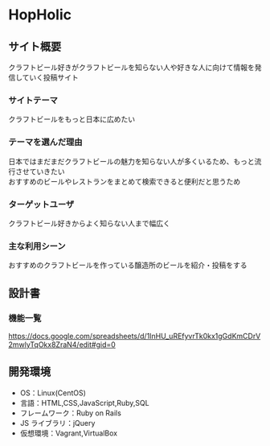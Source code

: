 # HopHolic

## サイト概要

クラフトビール好きがクラフトビールを知らない人や好きな人に向けて情報を発信していく投稿サイト

### サイトテーマ

クラフトビールをもっと日本に広めたい

### テーマを選んだ理由

日本ではまだまだクラフトビールの魅力を知らない人が多くいるため、もっと流行させていきたい   
おすすめのビールやレストランをまとめて検索できると便利だと思うため

### ターゲットユーザ

クラフトビール好きからよく知らない人まで幅広く

### 主な利用シーン

おすすめのクラフトビールを作っている醸造所のビールを紹介・投稿をする

## 設計書

### 機能一覧

https://docs.google.com/spreadsheets/d/1InHU_uREfyvrTk0kx1gGdKmCDrV2mwlyTqOkx8ZraN4/edit#gid=0

## 開発環境

- OS：Linux(CentOS)
- 言語：HTML,CSS,JavaScript,Ruby,SQL
- フレームワーク：Ruby on Rails
- JS ライブラリ：jQuery
- 仮想環境：Vagrant,VirtualBox
